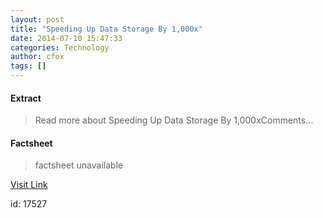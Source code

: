 ```yaml
---
layout: post
title: "Speeding Up Data Storage By 1,000x"
date: 2014-07-10 15:47:33
categories: Technology
author: cfox
tags: []
---
```



#### Extract
>Read more about Speeding Up Data Storage By 1,000xComments...

#### Factsheet
>factsheet unavailable

[Visit Link](http://www.pddnet.com/news/2014/07/speeding-data-storage-1000x)

id:   17527
